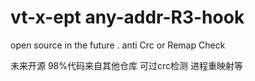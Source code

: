 # vt-x-ept any-addr-R3-hook
open source in  the future .  anti Crc or Remap Check

未来开源 98%代码来自其他仓库
可过crc检测 进程重映射等
